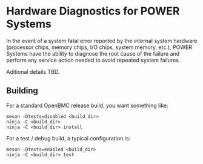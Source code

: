 # Hardware Diagnostics for POWER Systems

In the event of a system fatal error reported by the internal system hardware
(processor chips, memory chips, I/O chips, system memory, etc.), POWER Systems
have the ability to diagnose the root cause of the failure and perform any
service action needed to avoid repeated system failures.

Aditional details TBD.

Building
--------

For a standard OpenBMC release build, you want something like:
```
meson -Dtests=disabled <build_dir>
ninja -C <build_dir>
ninja -C <build_dir> install
```

For a test / debug build, a typical configuration is:
```
meson -Dtests=enabled <build_dir>
ninja -C <build_dir> test
```



